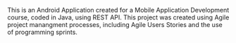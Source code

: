 This is an Android Application created for a Mobile Application Development course, coded in Java, using REST API.
This project was created using Agile project manangment processes, including Agile Users Stories and the use of programming sprints.